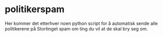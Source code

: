 # politikerspam


Her kommer det etterhver noen python script for å automatisk sende alle politikerene på Stortinget spam om ting du vil at de skal bry seg om.
